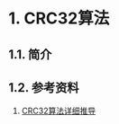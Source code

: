# 1. CRC32算法

## 1.1. 简介

## 1.2. 参考资料

1. [CRC32算法详细推导](https://blog.csdn.net/sparkliang/article/details/5671510)
